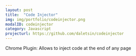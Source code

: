 ```yaml
---
layout: post
title:  "Code Injector"
img: img/portfolio/codeinjector.png
modalID: codeinjector
category: Javascript
projecturl: https://github.com/daletsin/codeinjector
---
```



Chrome Plugin: Allows to inject code at the end of any page
